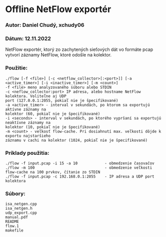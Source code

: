 # Offline NetFlow exportér

### Autor: Daniel Chudý, xchudy06
### Dátum: 12.11.2022

NetFlow exportér, ktorý zo zachytených sieťových dát vo formáte pcap vytvorí záznamy NetFlow, ktoré odošle na kolektor.

### Použitie:
    ./flow [-f <file>] [-c <netflow_collector>[:<port>]] [-a <active_timer>] [-i <inactive_timer>] [-m <count>]
    -f <file> meno analyzovaného súboru alebo STDIN
    -c <neflow_collector:port> IP adresa, alebo hostname NetFlow kolektora. Voliteľne aj UDP 
    port (127.0.0.1:2055, pokiaľ nie je špecifikované)
    -a <active_timer> - interval v sekundách, po ktorom sa exportujú aktívne záznamy na
    kolektor (60, pokiaľ nie je špecifikované)
    -i <seconds> - interval v sekundách, po ktorého vypršaní sa exportujú neaktívne záznamy na 
    kolektor (10, pokiaľ nie je špecifikované)
    -m <count> - veľkosť flow-cache. Pri dosiahnutí max. veľkosti dôjde k exportu najstaršieho 
    záznamu v cachi na kolektor (1024, pokiaľ nie je špecifikované)

### Príklady použitia:
	./flow -f input.pcap -i 15 -a 10            - obmedzenie časovačov
	./flow -m 100                               - obmedzenie veľkosti flow-cache na 100 prvkov, čítanie zo STDIN
	./flow -f input.pcap -c 192.168.0.1:2055    - IP adresa a UDP port kolektora

### Súbory:
    isa_netgen.cpp
    isa_netgen.h
	udp_export.cpp
	manual.pdf
	README
	flow.1
    makefile
